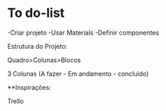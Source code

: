 # To do-list

 -Criar projeto
 -Usar Materials
 -Definir componentes

Estrutura do Projeto:

Quadro>Colunas>Blocos

3 Colunas (A fazer - Em andamento - concluído)

**Inspirações:

Trello

